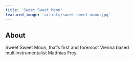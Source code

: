 ```yaml
---
title: 'Sweet Sweet Moon'
featured_image: 'artists/sweet-sweet-moon.jpg'
---
```


## About

Sweet Sweet Moon, that’s first and foremost Vienna based multiinstrumentalist Matthias Frey.
